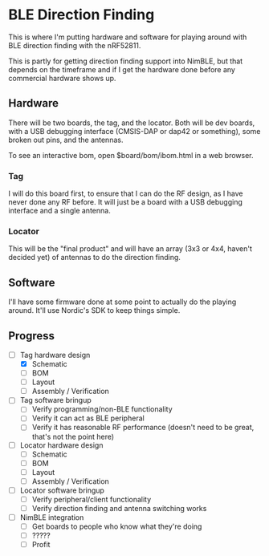 # BLE Direction Finding

This is where I'm putting hardware and software for playing around with BLE direction finding with the nRF52811.

This is partly for getting direction finding support into NimBLE, but that depends on the timeframe and if I get the hardware done before any commercial hardware shows up.


## Hardware

There will be two boards, the tag, and the locator. Both will be dev boards, with a USB debugging interface (CMSIS-DAP or dap42 or something), some broken out pins, and the antennas.

To see an interactive bom, open $board/bom/ibom.html in a web browser.

### Tag

I will do this board first, to ensure that I can do the RF design, as I have never done any RF before.
It will just be a board with a USB debugging interface and a single antenna.

### Locator

This will be the "final product" and will have an array (3x3 or 4x4, haven't decided yet) of antennas to do the direction finding.

## Software

I'll have some firmware done at some point to actually do the playing around. It'll use Nordic's SDK to keep things simple.

## Progress

- [ ] Tag hardware design
    - [X] Schematic
    - [ ] BOM
    - [ ] Layout
    - [ ] Assembly / Verification
- [ ] Tag software bringup
    - [ ] Verify programming/non-BLE functionality
    - [ ] Verify it can act as BLE peripheral
    - [ ] Verify it has reasonable RF performance (doesn't need to be great, that's not the point here)
- [ ] Locator hardware design
    - [ ] Schematic
    - [ ] BOM
    - [ ] Layout
    - [ ] Assembly / Verification
- [ ] Locator software bringup
    - [ ] Verify peripheral/client functionality
    - [ ] Verify direction finding and antenna switching works
- [ ] NimBLE integration
    - [ ] Get boards to people who know what they're doing
    - [ ] ?????
    - [ ] Profit

